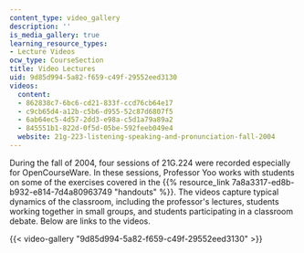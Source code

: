 ```yaml
---
content_type: video_gallery
description: ''
is_media_gallery: true
learning_resource_types:
- Lecture Videos
ocw_type: CourseSection
title: Video Lectures
uid: 9d85d994-5a82-f659-c49f-29552eed3130
videos:
  content:
  - 862838c7-6bc6-cd21-833f-ccd76cb64e17
  - c9cb65d4-a12b-c5b6-d955-52c87d6807f5
  - 6ab64ec5-4d57-2dd3-e98a-c5d1a79a89a2
  - 845551b1-822d-0f5d-05be-592feeb049e4
  website: 21g-223-listening-speaking-and-pronunciation-fall-2004
---
```


During the fall of 2004, four sessions of 21G.224 were recorded especially for OpenCourseWare. In these sessions, Professor Yoo works with students on some of the exercises covered in the {{% resource_link 7a8a3317-ed8b-b932-e814-7d4a80963749 "handouts" %}}. The videos capture typical dynamics of the classroom, including the professor's lectures, students working together in small groups, and students participating in a classroom debate. Below are links to the videos.

{{< video-gallery "9d85d994-5a82-f659-c49f-29552eed3130" >}}


